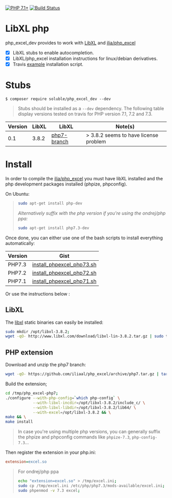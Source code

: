 
[![PHP 7.1+](https://img.shields.io/badge/php-7.1+-ff69b4.svg)](https://packagist.org/packages/belgattitude/php_excel_dev)
[![Build Status](https://travis-ci.org/belgattitude/php_excel_dev.svg?branch=master)](https://travis-ci.org/belgattitude/php_excel_dev)

# LibXL php

php_excel_dev provides to work with [LibXL](http://www.libxl.com) and [ilia/php_excel](https://github.com/iliaal/php_excel)   

- [x] LibXL stubs to enable autocompletion.
- [x] LibXL/php_excel installation instructions for linux/debian derivatives.
- [x] Travis [example](.travis/travis-install-libxl.sh) installation script.

# Stubs

```
$ composer require soluble/php_excel_dev --dev
```

> Stubs should be installed as a `--dev` dependency. The following table display
> versions tested on travis for PHP version 7.1, 7.2 and 7.3.

| Version  | LibXL   | LibXL                                                          | Note(s)                                  |
| -------- | ------- | -------------------------------------------------------------- | ---------------------------------------- |
| 0.1      | 3.8.2   | [php7-branch](https://github.com/iliaal/php_excel/tree/php7)   | &gt; 3.8.2 seems to have license problem |


# Install 

In order to compile the [ilia/php_excel](https://github.com/iliaal/php_excel) you must have libXL 
installed and the php development packages installed (phpize, phpconfig).

On Ubuntu:

>
> ```bash 
> sudo apt-get install php-dev
> ```
> 
> *Alternatively suffix with the php version if you're using the ondrej/php ppa:*
>
> ```bash
> sudo apt-get install php7.3-dev
> ```
>

Once done, you can either use one of the bash scripts to install everything automatically:

| Version     | Gist                                                                                                |
| ----------- | --------------------------------------------------------------------------------------------------- |
| PHP7.3      | [install_phpexcel_php73.sh](https://gist.github.com/belgattitude/7af75780e13530fd2895607079499318)  |
| PHP7.2      | [install_phpexcel_php72.sh](https://gist.github.com/belgattitude/69d3245227d4cc284996e3f0a1bc0033)  |
| PHP7.1      | [install_phpexcel_php71.sh](https://gist.github.com/belgattitude/999aee8eb6bd73fd0a7367ad896c76c3)  |


Or use the instructions below :
 
## LibXL

The [libxl](http://www.libxl.com) static binaries can easily be installed:

```bash
sudo mkdir /opt/libxl-3.8.2;
wget -qO- http://www.libxl.com/download/libxl-lin-3.8.2.tar.gz | sudo tar zxvf - --strip 1 --directory /opt/libxl-3.8.2
```

## PHP extension

Download and unzip the php7 branch:

```bash
wget -qO- https://github.com/iliaal/php_excel/archive/php7.tar.gz | tar zxvf - --directory /tmp
``` 

Build the extension;

```bash
cd /tmp/php_excel-php7; 
./configure --with-php-config=`which php-config` \
            --with-libxl-incdir=/opt/libxl-3.8.2/include_c/ \
            --with-libxl-libdir=/opt/libxl-3.8.2/lib64/ \
            --with-excel=/opt/libxl-3.8.2 && \
make && \
make install
```

> In case you're using multiple php versions, you can generally suffix 
> the phpize and phpconfig commands like `phpize-7.3`, `php-config-7.3`...

Then register the extension in your php.ini:

```ini
extension=excel.so
```

> For ondrej/php ppa 
>
> ```bash
> echo "extension=excel.so" > /tmp/excel.ini;
> sudo cp /tmp/excel.ini /etc/php/php7.3/mods-available/excel.ini; 
> sudo phpenmod -v 7.3 excel;
>```
>


